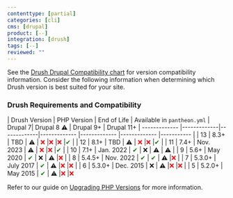 ```yaml
---
contenttype: [partial]
categories: [cli]
cms: [drupal]
product: [--]
integration: [drush]
tags: [--]
reviewed: ""
---
```


See the [Drush Drupal Compatibility chart](https://www.drush.org/latest/install/#drupal-compatibility) for version compatibility information. Consider the following information when determining which Drush version is best suited for your site.


### Drush Requirements and Compatibility

| Drush Version  | PHP Version | End of Life  | Available in `pantheon.yml` | Drupal 7| Drupal 8 ⚠️ <Popover title="Drupal 8 EOL" content="Drupal 8 is past its end of life date. While a version of Drush may function with Drupal 8, do not build for the future on that combination" /> | Drupal 9+ | Drupal 11+
| ------------- |-------------|-------------|-------------   |------------- |-------------  |-----------  |
| 13      | 8.3+     | TBD      |   ⚠️ <Popover title="Use Site-Local Installation" content="To use this version of Drush, do not specify a version of Drush in pantheon.yml and specify this version with Composer instead" /> |   <span style="color:red">❌ </span>    |<span style="color:red">❌ </span> |<span style="color:red">❌ </span> |<span style="color:green">✔</span>  |
| 12      | 8.1+     | TBD      |   ⚠️ <Popover title="Use Site-Local Installation" content="To use this version of Drush, do not specify a version of Drush in pantheon.yml and specify this version with Composer instead" /> |   <span style="color:red">❌ </span>    |<span style="color:red">❌ </span> |<span style="color:green">✔</span>  |
| 11      | 7.4+     | Nov. 2023    |   ⚠️  <Popover title="Use Site-Local Installation" content="To use this version of Drush, do not specify a version of Drush in pantheon.yml and specify this version with Composer instead" />   |  <span style="color:red">❌ </span>    |<span style="color:red">❌ </span> |<span style="color:green">✔</span>  |
| 10      | 7.1+ | Jan. 2022 |   <span style="color:green">✔</span>  | ❌ | ⚠️ <Popover title="Drupal 8 EOL" content="Drupal 8 is past its end of life date. While this version of Drush may function with Drupal 8, do not build for the future on this combination" /> | ⚠️ <Popover title="Upgrade recommended" content="Drush 10 may function with the newest version of Drupal but we can only provide support assistance to sites using newer versions of Drush" />|
| 9      | 5.6+     | May 2020   |   <span style="color:green">✔</span>    | ❌      | ⚠️ <Popover title="Drupal 8 EOL" content="Drupal 8 is past its end of life date. While this version of Drush may function with Drupal 8, do not build for the future on this combination" /> |<span style="color:red">❌ </span>|
| 8     | 5.4.5+     | Nov. 2022  |    <span style="color:green">✔</span>    | <span style="color:green">✔</span>    | ⚠️ <Popover title="Drupal 8 EOL" content="Drupal 8 is past its end of life date. While this version of Drush may function with Drupal 8, do not build for the future on this combination" />    |<span style="color:red">❌ </span>|
| 7      | 5.3.0+     | July 2017  |   <span style="color:green">✔</span>    |   ⚠️ <Popover title="Available but unsupported" content="Drush 7 is long past it's End of Life date and is kept available only to serve out-of-date sites." />   |<span style="color:red">❌ </span>  |<span style="color:red">❌ </span>|
| 6      | 5.3.0+     | Dec. 2015 |   ❌    | ⚠️ <Popover title="Available but unsupported" content="Drush 6 is long past it's End of Life date and is kept available only to serve out-of-date sites."  /> |<span style="color:red">❌ </span> |<span style="color:red">❌ </span>|
| 5     | 5.2.0+    | May 2015  |   <span style="color:green">✔</span>   | ⚠️ <Popover title="Available but unsupported" content="Drush 5 is long past it's End of Life date and is kept available only to serve out-of-date sites." />                    |<span style="color:red">❌ </span>  |<span style="color:red">❌ </span>

Refer to our guide on [Upgrading PHP Versions](/guides/php/php-versions) for more information.

